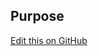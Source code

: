 ## Purpose

[Edit this on GitHub](https://github.com/wellcomecollection/wellcomecollection.org/edit/main/common/views/components/DateRange/README.md)
